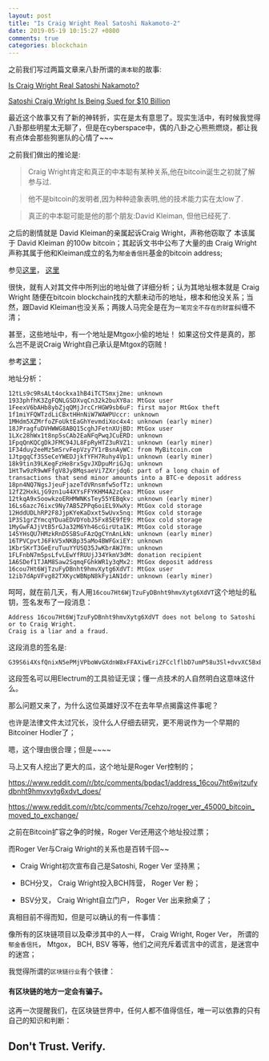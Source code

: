 ```yaml
---
layout: post
title: "Is Craig Wright Real Satoshi Nakamoto-2"
date: 2019-05-19 10:15:27 +0800
comments: true
categories: blockchain
---
```

之前我们写过两篇文章来八卦所谓的`澳本聪`的故事:

[Is Craig Wright Real Satoshi Nakamoto?](https://happy123.me/blog/2016/05/02/is-craig-wright-real-satoshi-nakamoto/)

[Satoshi Craig Wright Is Being Sued for $10 Billion](https://happy123.me/blog/2018/04/22/satoshi-craig-wright-is-being-sued-for-10-dollars-billion/)

最近这个故事又有了新的神转折，实在是太有意思了。现实生活中，有时候我觉得八卦那些明星太无聊了，但是在cyberspace中，偶的八卦之心熊熊燃烧，都让我有点体会那些狗崽队的心情了~~~

<!-- more -->

之前我们做出的推论是:

> Craig Wright肯定和真正的中本聪有某种关系,他在bitcoin诞生之初就了解参与过.

> 他不是bitcoin的发明者,因为种种迹象表明,他的技术能力实在太low了.

> 真正的中本聪可能是他的那个朋友:David Kleiman, 但他已经死了.

之后的剧情就是 David Kleiman的亲属起诉Craig Wright，声称他窃取了 本该属于  David Kleiman 的100w bitcoin；其起诉文书中公布了大量的由 Craig Wright声称其属于他和Kleiman成立的名为`郁金香信托`基金的bitcoin address;

参见[这里](https://www.coindesk.com/satoshi-craig-wright-sued-10-billion)， [这里](https://www.reddit.com/r/Bitcoin/comments/80e2l9/10_billion_lawsuit_filed_against_craig_wright/)

很快，就有人对其文件中所列出的地址做了详细分析；认为其地址根本就是 Craig Wright 随便在bitcoin blockchain找的大额未动币的地址，根本和他没关系；当然，跟David Kleiman也没关系；两拨人马完全是在为`一笔完全不存在的财富`纠缠不清；

甚至，这些地址中，有一个地址是Mtgox小偷的地址！ 如果这份文件是真的，那么岂不是说Craig Wright自己承认是Mtgox的窃贼！

参考[这里](https://blog.wizsec.jp/2018/02/kleiman-v-craig-wright-bitcoins.html)；

地址分析：

```
12tLs9c9RsALt4ockxa1hB4iTCTSmxj2me: unknown
1933phfhK3ZgFQNLGSDXvqCn32k2buXY8a: MtGox user
1FeexV6bAHb8ybZjqQMjJrcCrHGW9sb6uF: first major MtGox theft
1f1miYFQWTzdLiCBxtHHnNiW7WAWPUccr: unknown
1MHdm5XZMrfoZFoUktEaGhYevmdiXoc4x4: unknown (early miner)
18JPragfuDVHWWG8ABQ15cghJFetnXUjBD: MtGox user
1LXc28hWx1t8np5sCAb2EaNFqPwqJCuERD: unknown
1FpqQnKQCgDkJFMC94JL8FpRyHTZ3uRVZ1: unknown (early miner)
1F34duy2eeMz5mSrvFepVzy7Y1rBsnAyWC: from MyBitcoin.com
1JtpgqCf3SSeCeYWEDJjkfYFH7Ruhy4Vp1: unknown (early miner)
18k9tin39LKegFzHe8rxSgvJXDpuMriGJq: unknown
1HtTw9zR9wWFfgV8Jy8MqsaeVi7ZXrjdq6: part of a long chain of transactions that send minor amounts into a BTC-e deposit address
18pn4NQ7NgsJjeuFjazeTdVRnsmfw5ofTz: unknown
12fZ2HxkLjG9zn1u44XYsFFYKHM4A2zCea: MtGox user
12tkqA9xSoowkzoERHMWNKsTey55YEBqkv: unknown (early miner)
16Ls6azc76ixc9Ny7AB5ZPPq6oiEL9XwXy: MtGox cold storage
12HddUDLhRP2F8JjpKYeKaDxxt5wUvx5nq: MtGox cold storage
1P3S1grZYmcqYDuaEDVDYobJ5Fx85E9fE9: MtGox cold storage
1MyGwFAJjVtB5rGJa32M6Yh46cGirUta1K: MtGox cold storage
145YHsQU7HMzkRnD5SBSuFAzQgCYnAnLkN: unknown (early miner)
16TPVCpvtJ6FkV5xNKBp35aMo4BWFGxiEY: unknown
1KbrSKrT3GeEruTuuYYUSQ35JwKbrAWJYm: unknown
1FLFnbN7m5psLfvLEwYfRUUjJ34YkmV3dM: donation recipient
1A6SDef1TJAM8Saw2SqmqFGhkWR1y3qMx2: MtGox deposit address
16cou7Ht6WjTzuFyDBnht9hmvXytg6XdVT: MtGox user
12ib7dApVFvg82TXKycWBNpN8kFyiAN1dr: unknown (early miner)
```

呵呵，就在前几天，有人用`16cou7Ht6WjTzuFyDBnht9hmvXytg6XdVT`这个地址的私钥，签名发布了一段消息：

```
Address 16cou7Ht6WjTzuFyDBnht9hmvXytg6XdVT does not belong to Satoshi or to Craig Wright.
Craig is a liar and a fraud.
```

这段消息的签名是:

```
G39S6i4XsfQnixN5ePMjVPboWvGXdnW8xFFAXiwEriZFCclflbD7umP58u3Sl+dvvXC5BxBrRNkTMNf92O1UIXw=
```
这段签名可以用Electrum的工具验证无误；懂一点技术的人自然明白这意味这什么。

那么问题又来了，为什么这位英雄好汉不在去年早点揭露这件事呢？

也许是法律文件太过冗长，没什么人仔细去研究，更不用说作为一个早期的Bitcoiner Hodler了；

嗯，这个理由很合理；但是~~~~

马上又有人挖出了更大的瓜，这个地址是Roger Ver控制的；

https://www.reddit.com/r/btc/comments/bpdac1/address_16cou7ht6wjtzufydbnht9hmvxytg6xdvt_does/

https://www.reddit.com/r/btc/comments/7cehzo/roger_ver_45000_bitcoin_moved_to_exchange/

之前在Bitcoin扩容之争的时候，Roger Ver还用这个地址投过票；

而Roger Ver与Craig Wright的关系也是百转千回~~

* Craig Wright初次宣布自己是Satoshi, Roger Ver 坚持黑；

* BCH分叉， Craig Wright投入BCH阵营， Roger Ver 粉；

* BSV分叉， Craig Wright自立门户， Roger Ver 出来掀桌了；

真相目前不得而知，但是可以确认的有一件事情：

像所有的区块链项目以及牵涉其中的人一样， Craig Wright, Roger Ver， 所谓的`郁金香信托`， Mtgox， BCH, BSV 等等，他们之间充斥着谎言中的谎言，是迷宫中的迷宫；

我觉得所谓的`区块链行业`有个铁律：

#### 有区块链的地方一定会有骗子。

这再一次提醒我们，在区块链世界中，任何人都不值得信任，唯一可以依靠的只有自己的知识和判断：

## Don't Trust. Verify.
